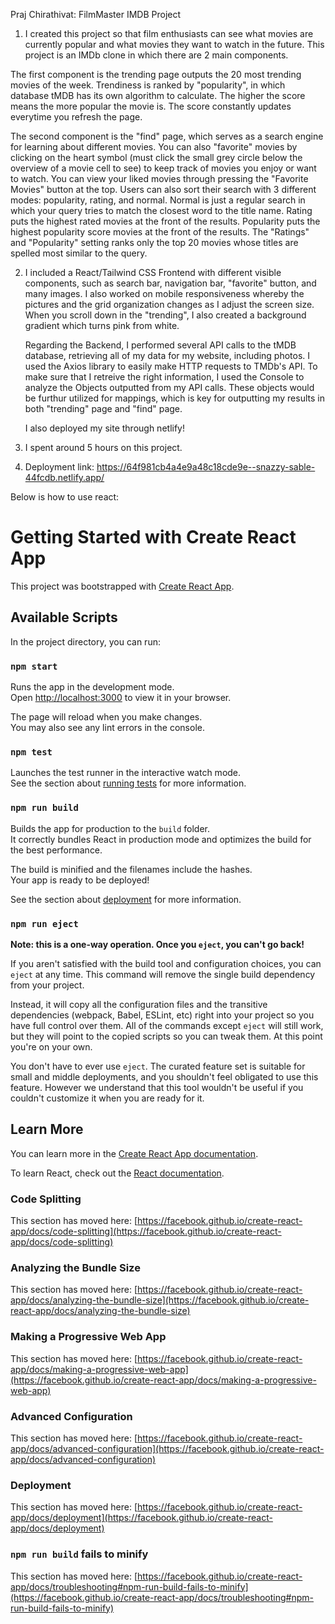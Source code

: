Praj Chirathivat: FilmMaster IMDB Project

1. I created this project so that film enthusiasts can see what movies are currently popular and what movies they want to watch in the future. This project is an IMDb clone in which there are 2 main components. 

The first component is the trending page outputs the 20 most trending movies of the week. Trendiness is ranked by "popularity", in which database tMDB has its own algorithm to calculate. The higher the score means the more popular the movie is. The score constantly updates everytime you refresh the page. 

The second component is the "find" page, which serves as a search engine for learning about different movies. You can also "favorite" movies by clicking on the heart symbol (must click the small grey circle below the overview of a movie cell to see) to keep track of movies you enjoy or want to watch. You can view your liked movies through pressing the "Favorite Movies" button at the top. Users can also sort their search with 3 different modes: popularity, rating, and normal. Normal is just a regular search in which your query tries to match the closest word to the title name. Rating puts the highest rated movies at the front of the results. Popularity puts the highest popularity score movies at the front of the results. The "Ratings" and "Popularity" setting ranks only the top 20 movies whose titles are spelled most similar to the query. 

2. I included a React/Tailwind CSS Frontend with different visible components, such as search bar, navigation bar, "favorite" button, and many images. I also worked on mobile responsiveness whereby the pictures and the grid organization changes as I adjust the screen size. When you scroll down in the "trending", I also created a background gradient which turns pink from white. 

    Regarding the Backend, I performed several API calls to the tMDB database, retrieving all of my data for my website, including photos. I used the Axios library to easily make HTTP requests to TMDb's API.
To make sure that I retreive the right information, I used the Console to analyze the Objects outputted from my API calls. These objects would be furthur utilized for mappings, which is key for outputting my results in both "trending" page and "find" page. 

    I also deployed my site through netlify!

3. I spent around 5 hours on this project. 

4. Deployment link: https://64f981cb4a4e9a48c18cde9e--snazzy-sable-44fcdb.netlify.app/



Below is how to use react:

# Getting Started with Create React App

This project was bootstrapped with [Create React App](https://github.com/facebook/create-react-app).

## Available Scripts

In the project directory, you can run:

### `npm start`

Runs the app in the development mode.\
Open [http://localhost:3000](http://localhost:3000) to view it in your browser.

The page will reload when you make changes.\
You may also see any lint errors in the console.

### `npm test`

Launches the test runner in the interactive watch mode.\
See the section about [running tests](https://facebook.github.io/create-react-app/docs/running-tests) for more information.

### `npm run build`

Builds the app for production to the `build` folder.\
It correctly bundles React in production mode and optimizes the build for the best performance.

The build is minified and the filenames include the hashes.\
Your app is ready to be deployed!

See the section about [deployment](https://facebook.github.io/create-react-app/docs/deployment) for more information.

### `npm run eject`

**Note: this is a one-way operation. Once you `eject`, you can't go back!**

If you aren't satisfied with the build tool and configuration choices, you can `eject` at any time. This command will remove the single build dependency from your project.

Instead, it will copy all the configuration files and the transitive dependencies (webpack, Babel, ESLint, etc) right into your project so you have full control over them. All of the commands except `eject` will still work, but they will point to the copied scripts so you can tweak them. At this point you're on your own.

You don't have to ever use `eject`. The curated feature set is suitable for small and middle deployments, and you shouldn't feel obligated to use this feature. However we understand that this tool wouldn't be useful if you couldn't customize it when you are ready for it.

## Learn More

You can learn more in the [Create React App documentation](https://facebook.github.io/create-react-app/docs/getting-started).

To learn React, check out the [React documentation](https://reactjs.org/).

### Code Splitting

This section has moved here: [https://facebook.github.io/create-react-app/docs/code-splitting](https://facebook.github.io/create-react-app/docs/code-splitting)

### Analyzing the Bundle Size

This section has moved here: [https://facebook.github.io/create-react-app/docs/analyzing-the-bundle-size](https://facebook.github.io/create-react-app/docs/analyzing-the-bundle-size)

### Making a Progressive Web App

This section has moved here: [https://facebook.github.io/create-react-app/docs/making-a-progressive-web-app](https://facebook.github.io/create-react-app/docs/making-a-progressive-web-app)

### Advanced Configuration

This section has moved here: [https://facebook.github.io/create-react-app/docs/advanced-configuration](https://facebook.github.io/create-react-app/docs/advanced-configuration)

### Deployment

This section has moved here: [https://facebook.github.io/create-react-app/docs/deployment](https://facebook.github.io/create-react-app/docs/deployment)

### `npm run build` fails to minify

This section has moved here: [https://facebook.github.io/create-react-app/docs/troubleshooting#npm-run-build-fails-to-minify](https://facebook.github.io/create-react-app/docs/troubleshooting#npm-run-build-fails-to-minify)


